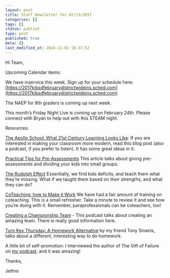 ```yaml
---
layout: post
title: Staff Newsletter for 02/13/2017
categories: []
tags: []
status: publish
type: post
published: true
meta: {}
last_modified_at: 2024-11-01 18:37:52
---
```


Hi Team,


Upcoming Calendar items:


We have inservice this week. Sign up for your schedule here: 
[https://2017kibsdfebruarydistrictwideins.sched.com](https://2017kibsdfebruarydistrictwideins.sched.com)


The NAEP for 8th graders is coming up next week.


This month’s Friday Night Live is coming up on February 24th. Please connect with Bryan to help out with this STEAM night.


Resources:



[The Apollo School: What 21st Century Learning Looks Like](https://www.cultofpedagogy.com/apollo-personalized-learning/): If you are interested in making your classroom more modern, read this blog post (also a podcast, if you prefer to listen). It has some great ideas in it.


[Practical Tips for Pre-Assessments](http://www.byrdseed.com/practical-tips-for-preassessments/) This article talks about giving pre-assessments and dividing your kids into small groups.


[The Rudolph Effect](https://overcast.fm/+HyiguM9qY) Essentially, we find kids deficits, and teach them what they’re missing. What if we taught them based on their strengths, and what they can do?


[CoTeaching: how to Make it Work](https://www.cultofpedagogy.com/co-teaching-push-in/) We have had a fair amount of training on coteaching. This is a small refresher. Take a minute to review it and see how you’re doing with it. Remember, paraprofessionals can be coteachers, too!


[Creating a Championship Team](https://overcast.fm/+EHrCmgo/02:41) - This podcast talks about creating an amazing team. There is really good information here.


[Turn Key Thursday: A Homework Alternative](http://leadingmotivatedlearners.blogspot.com/2017/01/turn-key-thursday-hw-alternative.html) by my friend Tony Sinanis, talks about a different, interesting way to do homework.


A little bit of self-promotion: I interviewed the author of The Gift of Failure on 
[my podcast](http://www.transformativeprincipal.org/?s=jessica+lahey), and it was amazing!


Thanks,


Jethro
